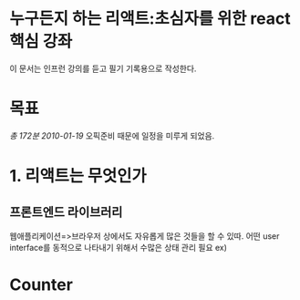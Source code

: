 # 누구든지 하는 리액트:초심자를 위한 react 핵심 강좌
이 문서는 인프런 강의를 듣고 필기 기록용으로 작성한다.

# 목표 
_총 172분 2010-01-19_ 오픽준비 때문에 일정을 미루게 되었음.

# 1. 리액트는 무엇인가
## 프론트엔드 라이브러리
웹애플리케이션=>브라우저 상에서도 자유롭게 많은 것들을 할 수 있따.
어떤 user interface를 동적으로 나타내기 위해서 수많은 상태 관리 필요
ex)
<div>
  <h1>Counter</h1>
  <h2 id="number:></
</div>
          
dom요소 직접 관리
상탯값 업데이트 관리
react angular vue
Angular
http클라이언트,라우터 등이 내장되어 있음



